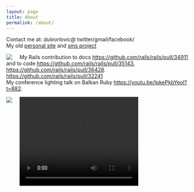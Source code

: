 ```yaml
---
layout: page
title: About
permalink: /about/
---
```


Contact me at: *duleorlovic@* twitter/gmail/facebook/
<br>
My old <a href="https://sites.google.com/site/duleorlovic/">personal
site</a> and <a
href='https://sites.google.com/site/svenasms/email2sms/primeri-upotrebe'>sms
project</a>

<img src="{{ site.baseurl }}/assets/matz_and_dule.jpg" style="float: left; padding-right: 20px;">

My Rails contribution to docs <https://github.com/rails/rails/pull/34911> and to
code
<https://github.com/rails/rails/pull/35143>,
<https://github.com/rails/rails/pull/36428>.
<https://github.com/rails/rails/pull/32241>
<br>
My conference lighting
talk on Balkan Ruby <https://youtu.be/lpkePkbYeoI?t=882>.

<video  width="320" height="240" controls>
  <source src='https://github.com/duleorlovic/big_files/blob/master/balkan_ruby_duleorlovic_2018.mp4?raw=true' type="video/mp4">
</video>
<img src="{{ site.baseurl }}/assets/quadrathlon serbia duleorlovic.jpg" style="float: left; padding-right: 20px;">
